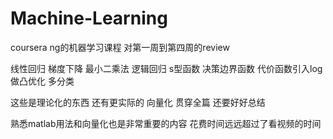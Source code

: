 # Machine-Learning
coursera ng的机器学习课程
对第一周到第四周的review

线性回归 梯度下降 最小二乘法
逻辑回归 s型函数 决策边界函数 代价函数引入log做凸优化 多分类

这些是理论化的东西 还有更实际的 向量化 贯穿全篇 还要好好总结

熟悉matlab用法和向量化也是非常重要的内容 花费时间远远超过了看视频的时间


